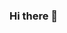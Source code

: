 ### Hi there 👋

<!--
**jmanginelli11/jmanginelli11** is a ✨ _special_ ✨ repository because its `README.md` (this file) appears on your GitHub profile.

- 🔭 I’m currently working on a mobile application called Super-Stooper for New Yorkers to post their stoop sales
- 🌱 I’m currently learning React Native and MongoDB's Realm
- 👯 I’m looking to collaborate on something new and fun that gets me excited to wake up in the morning
- 🤔 I’m looking for help with Web Sockets 
- 💬 Ask me about how I got into coding... my previous title was "Investigator"
- 📫 How to reach me: jmanginelli11@gmail.com
- 😄 Pronouns: (they/them)
- ⚡ Fun fact: When I'm not coding I love to book-bind
-->

